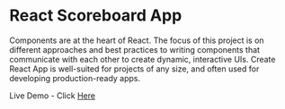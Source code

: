 # React Scoreboard App

Components are at the heart of React. The focus of this project is on different approaches and best practices to writing components that communicate with each other to create dynamic, interactive UIs. Create React App is well-suited for projects of any size, and often used for developing production-ready apps.

Live Demo - Click [Here](https://scoreboard-react-app.vercel.app/)
